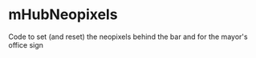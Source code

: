 # mHubNeopixels
Code to set (and reset) the neopixels behind the bar and for the mayor's office sign
